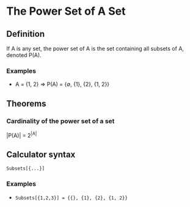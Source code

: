 # The Power Set of A Set

## Definition

If A is any set, the power set of A is the set containing all subsets of A, denoted P(A).

### Examples

- A = {1, 2} ⇒ P(A) = {∅, {1}, {2}, {1, 2}}

## Theorems

### Cardinality of the power set of a set

|P(A)| = 2<sup>|A|</sup>

## Calculator syntax

`Subsets[{...}]`

### Examples

- `Subsets[{1,2,3}] = {{}, {1}, {2}, {1, 2}}`